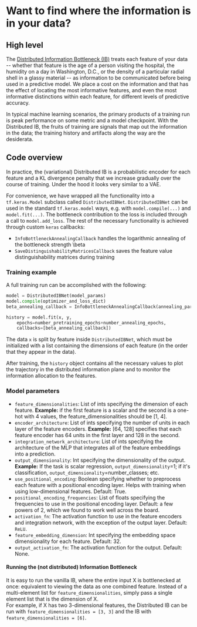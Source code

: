 # Want to find where the information is in your data?

## High level
The [Distributed Information Bottleneck (IB)](https://distributed-information-bottleneck.github.io) treats each feature of your data -- whether that feature is the age of a person visiting the hospital, the humidity on a day in Washington, D.C., or the density of a particular radial shell in a glassy material -- as information to be communicated before being used in a predictive model.  We place a cost on the information and that has the effect of locating the most informative features, and even the most informative distinctions within each feature, for different levels of predictive accuracy.

In typical machine learning scenarios, the primary products of a training run is peak performance on some metric and a model checkpoint. With the Distributed IB, the fruits of training are signals that map out the information in the data; the training history and artifacts along the way are the desiderata.

## Code overview
In practice, the (variational) Distributed IB is a probabilistic encoder for each feature and a KL divergence penalty that we increase gradually over the course of training.
Under the hood it looks very similar to a VAE.

For convenience, we have wrapped all the functionality into a `tf.keras.Model` subclass called `DistributedIBNet`. 
`DistributedIBNet` can be used in the standard `tf.keras.model` ways, e.g. with `model.compile(...)` and `model.fit(...)`. 
The bottleneck contribution to the loss is included through a call to `model.add_loss`.
The rest of the necessary functionality is achieved through custom `keras` callbacks:
- `InfoBottleneckAnnealingCallback` handles the logarithmic annealing of the bottleneck strength \beta
- `SaveDistinguishabilityMatricesCallback` saves the feature value distinguishability matrices during training

### Training example
A full training run can be accomplished with the following:
```python
model = DistributedIBNet(model_params)
model.compile(optimizer_and_loss_dict)
beta_annealing_callback = InfoBottleneckAnnealingCallback(annealing_params)

history = model.fit(x, y, 
	epochs=number_pretraining_epochs+number_annealing_epochs,
	callbacks=[beta_annealing_callback])
```

The data `x` is split by feature inside `DistributedIBNet`, which must be initialized with a list containing the dimensions of each feature (in the order that they appear in the data).

After training, the `history` object contains all the necessary values to plot the trajectory in the distributed information plane and to monitor the information allocation to the features.

### Model parameters

- `feature_dimensionalities`: List of ints specifying the dimension of each feature.
      **Example:** if the first feature is a scalar and the second is a one-hot with 4 values, 
      the feature_dimensionalities should be [1, 4].
- `encoder_architecture`: List of ints specifying the number of units in each layer of the 
      feature encoders. **Example:** [64, 128] specifies that each feature encoder has 64 units in 
      the first layer and 128 in the second.
- `integration_network_architecture`: List of ints specifying the architecture of the MLP that
      integrates all of the feature embeddings into a prediction.
- `output_dimensionality`: Int specifying the dimensionality of the output. **Example:** If the task is 
      scalar regression, `output_dimensionality`=1; if it's classification, 
      `output_dimensionality`=number_classes; etc.
- `use_positional_encoding`: Boolean specifying whether to preprocess each feature with a 
      positional encoding layer.  Helps with training when using low-dimensional features.
      Default: True.
- `positional_encoding_frequencies`: List of floats specifying the frequencies to use in the
      positional encoding layer.
      Default: a few powers of 2, which we found to work well across the board.
- `activation_fn`: The activation function to use in the feature encoders and integration
      network, with the exception of the output layer.
      Default: `ReLU`.
- `feature_embedding_dimension`: Int specifying the embedding space dimensionality for each
      feature. 
      Default: 32.
- `output_activation_fn`: The activation function for the output. 
      Default: None.

#### Running the (not distributed) Information Bottleneck
It is easy to run the vanilla IB, where the entire input X is bottlenecked at once: equivalent to viewing the data as one combined feature.
Instead of a multi-element list for `feature_dimensionalities`, simply pass a single element list that is the dimension of X.  
For example, if X has two 3-dimensional features, the Distributed IB can be run with `feature_dimensionalities = [3, 3]` and the IB with `feature_dimensionalities = [6]`.
